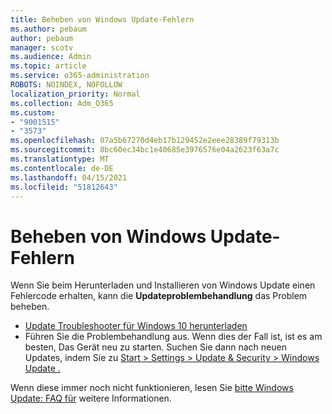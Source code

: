```yaml
---
title: Beheben von Windows Update-Fehlern
ms.author: pebaum
author: pebaum
manager: scotv
ms.audience: Admin
ms.topic: article
ms.service: o365-administration
ROBOTS: NOINDEX, NOFOLLOW
localization_priority: Normal
ms.collection: Adm_O365
ms.custom:
- "9001515"
- "3573"
ms.openlocfilehash: 07a5b67270d4eb17b129452e2eee28389f79313b
ms.sourcegitcommit: 8bc60ec34bc1e40685e3976576e04a2623f63a7c
ms.translationtype: MT
ms.contentlocale: de-DE
ms.lasthandoff: 04/15/2021
ms.locfileid: "51812643"
---
```

# <a name="fix-windows-update-errors"></a>Beheben von Windows Update-Fehlern

Wenn Sie beim Herunterladen und Installieren von Windows Update einen Fehlercode erhalten, kann die **Updateproblembehandlung** das Problem beheben.

- [Update Troubleshooter für Windows 10 herunterladen](https://support.microsoft.com/help/4027322/windows-update-troubleshooter)
- Führen Sie die Problembehandlung aus. Wenn dies der Fall ist, ist es am besten, Das Gerät neu zu starten. Suchen Sie dann nach neuen Updates, indem Sie zu [Start > Settings > Update & Security > Windows Update .](ms-settings:windowsupdate)

Wenn diese immer noch nicht funktionieren, lesen Sie [bitte Windows Update: FAQ für](https://support.microsoft.com/help/12373/windows-update-faq) weitere Informationen.
